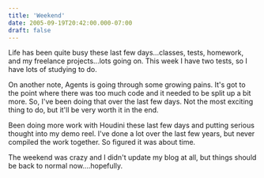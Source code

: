 ```yaml
---
title: 'Weekend'
date: 2005-09-19T20:42:00.000-07:00
draft: false
---
```


Life has been quite busy these last few days...classes, tests, homework, and my freelance projects...lots going on. This week I have two tests, so I have lots of studying to do.

On another note, Agents is going through some growing pains. It's got to the point where there was too much code and it needed to be split up a bit more. So, I've been doing that over the last few days. Not the most exciting thing to do, but it'll be very worth it in the end.

Been doing more work with Houdini these last few days and putting serious thought into my demo reel. I've done a lot over the last few years, but never compiled the work together. So figured it was about time.

The weekend was crazy and I didn't update my blog at all, but things should be back to normal now....hopefully.
